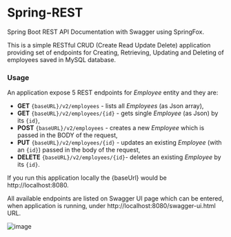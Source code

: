 # Spring-REST

Spring Boot REST API Documentation with Swagger using SpringFox.

This is a simple RESTful CRUD (Create Read Update Delete) application providing set of endpoints for Creating, Retrieving, Updating and Deleting of employees saved in MySQL database.



### Usage

An application expose 5 REST endpoints for *Employee* entity and they are:

* **GET** `{baseURL}/v2/employees` - lists all *Employees* (as Json array),
* **GET** `{baseURL}/v2/employees/{id}` - gets single *Employee* (as Json) by its `{id}`,
* **POST** `{baseURL}/v2/employees` - creates a new *Employee* which is passed in the BODY of the request,
* **PUT** `{baseURL}/v2/employees/{id}` - updates an existing *Employee* (with an `{id}`) passed in the body of the request,
* **DELETE** `{baseURL}/v2/employees/{id}`- deletes an existing *Employee* by its `{id}`.

If you run this application locally the {baseUrl} would be http://localhost:8080.

All available endpoints are listed on Swagger UI page which can be entered, when application is running, under http://localhost:8080/swagger-ui.html URL.

![image](https://user-images.githubusercontent.com/65066310/81662561-65424c80-945b-11ea-957f-c527f9b005b5.png)

